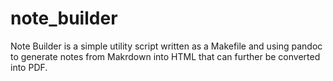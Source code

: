# note_builder
Note Builder is a simple utility script written as a Makefile and using pandoc to generate notes from Makrdown into HTML that can further be converted into PDF.
